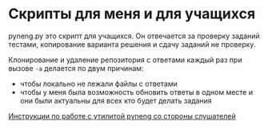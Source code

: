 # Скрипты для меня и для учащихся

pyneng.py это скрипт для учащихся. Он отвечается за проверку заданий тестами,
копирование варианта решения и сдачу заданий не проверку.

Клонирование и удаление репозитория с ответами каждый раз при вызове `-a` делается по двум причинам:

* чтобы локально не лежали файлы с ответами
* чтобы у меня была возможность обновить ответы в одном месте и они были актуальны для всех кто будет делать задания

[Инструкции по работе с утилитой pyneng со стороны слушателей](https://pyneng.github.io/docs/ptest/)
